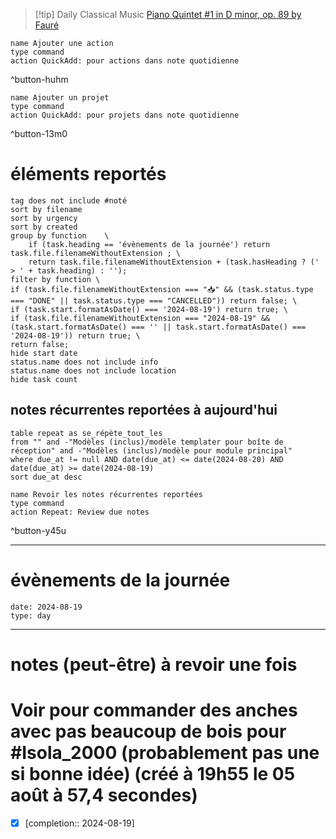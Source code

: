 



> [!tip] Daily Classical Music
> [Piano Quintet #1 in D minor, op. 89 by Fauré](https://www.youtube.com/watch?v=T9lASiozqM8)

```button
name Ajouter une action
type command
action QuickAdd: pour actions dans note quotidienne
```
^button-huhm
```button
name Ajouter un projet
type command
action QuickAdd: pour projets dans note quotidienne
```
^button-13m0
# éléments reportés
```tasks
tag does not include #noté 
sort by filename 
sort by urgency 
sort by created 
group by function    \
	if (task.heading == 'évènements de la journée') return task.file.filenameWithoutExtension ; \
    return task.file.filenameWithoutExtension + (task.hasHeading ? (' > ' + task.heading) : '');
filter by function \
if (task.file.filenameWithoutExtension === "📥" && (task.status.type === "DONE" || task.status.type === "CANCELLED")) return false; \
if (task.start.formatAsDate() === '2024-08-19') return true; \
if (task.file.filenameWithoutExtension === "2024-08-19" && (task.start.formatAsDate() === '' || task.start.formatAsDate() === '2024-08-19')) return true; \
return false;
hide start date
status.name does not include info
status.name does not include location
hide task count
```

## notes récurrentes reportées à aujourd'hui
```dataview
table repeat as se_répète_tout_les
from "" and -"Modèles (inclus)/modèle templater pour boîte de réception" and -"Modèles (inclus)/modèle pour module principal"
where due_at != null AND date(due_at) <= date(2024-08-20) AND date(due_at) >= date(2024-08-19)
sort due_at desc
```

```button
name Revoir les notes récurrentes reportées
type command
action Repeat: Review due notes
```
^button-y45u
___
# évènements de la journée
```gEvent
date: 2024-08-19
type: day
```
___

# notes (peut-être) à revoir une fois

# Voir pour commander des anches avec pas beaucoup de bois pour #Isola_2000 (probablement pas une si bonne idée) (créé à 19h55 le 05 août à 57,4 secondes)
- [X]   [completion:: 2024-08-19]
